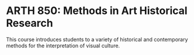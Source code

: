 # ARTH 850: Methods in Art Historical Research

This course introduces students to a variety of historical and contemporary methods for the interpretation of visual culture.